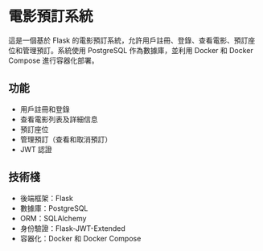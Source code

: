 電影預訂系統
=============
這是一個基於 Flask 的電影預訂系統，允許用戶註冊、登錄、查看電影、預訂座位和管理預訂。系統使用 PostgreSQL 作為數據庫，並利用 Docker 和 Docker Compose 進行容器化部署。

功能
-------------
* 用戶註冊和登錄
* 查看電影列表及詳細信息
* 預訂座位
* 管理預訂（查看和取消預訂）
* JWT 認證

技術棧
-------------  
* 後端框架：Flask
* 數據庫：PostgreSQL
* ORM：SQLAlchemy
* 身份驗證：Flask-JWT-Extended
* 容器化：Docker 和 Docker Compose
